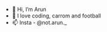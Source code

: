 - 👋 Hi, I’m Arun
- 👀 I love coding, carrom and football
- 📫 Insta - @not.arun._

<!---
not-arun/not-arun is a ✨ special ✨ repository because its `README.md` (this file) appears on your GitHub profile.
You can click the Preview link to take a look at your changes.
--->
